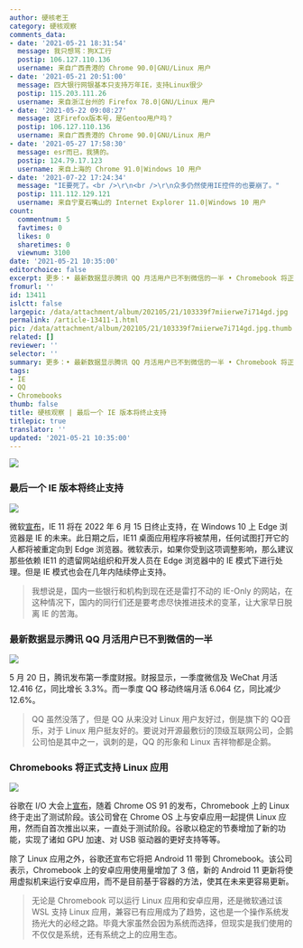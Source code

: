 ```yaml
---
author: 硬核老王
category: 硬核观察
comments_data:
- date: '2021-05-21 18:31:54'
  message: 我只想骂：狗X工行
  postip: 106.127.110.136
  username: 来自广西贵港的 Chrome 90.0|GNU/Linux 用户
- date: '2021-05-21 20:51:00'
  message: 四大银行网银基本只支持万年IE，支持Linux很少
  postip: 115.203.111.26
  username: 来自浙江台州的 Firefox 78.0|GNU/Linux 用户
- date: '2021-05-22 09:08:27'
  message: 这Firefox版本号，是Gentoo用户吗？
  postip: 106.127.110.136
  username: 来自广西贵港的 Chrome 90.0|GNU/Linux 用户
- date: '2021-05-27 17:58:30'
  message: esr而已，我猜的。
  postip: 124.79.17.123
  username: 来自上海的 Chrome 91.0|Windows 10 用户
- date: '2021-07-22 17:24:34'
  message: "IE要死了。<br />\r\n<br />\r\n众多仍然使用IE控件的也要崩了。"
  postip: 111.112.129.121
  username: 来自宁夏石嘴山的 Internet Explorer 11.0|Windows 10 用户
count:
  commentnum: 5
  favtimes: 0
  likes: 0
  sharetimes: 0
  viewnum: 3100
date: '2021-05-21 10:35:00'
editorchoice: false
excerpt: 更多：• 最新数据显示腾讯 QQ 月活用户已不到微信的一半 • Chromebook 将正式支持 Linux 应用
fromurl: ''
id: 13411
islctt: false
largepic: /data/attachment/album/202105/21/103339f7miierwe7i714gd.jpg
permalink: /article-13411-1.html
pic: /data/attachment/album/202105/21/103339f7miierwe7i714gd.jpg.thumb.jpg
related: []
reviewer: ''
selector: ''
summary: 更多：• 最新数据显示腾讯 QQ 月活用户已不到微信的一半 • Chromebook 将正式支持 Linux 应用
tags:
- IE
- QQ
- Chromebooks
thumb: false
title: 硬核观察 | 最后一个 IE 版本将终止支持
titlepic: true
translator: ''
updated: '2021-05-21 10:35:00'
---
```


![](/data/attachment/album/202105/21/103339f7miierwe7i714gd.jpg)


### 最后一个 IE 版本将终止支持


![](/data/attachment/album/202105/21/103352jc1rrfqx9cpzpi9c.jpg)


微软[宣布](https://blogs.windows.com/windowsexperience/2021/05/19/the-future-of-internet-explorer-on-windows-10-is-in-microsoft-edge/)，IE 11 将在 2022 年 6 月 15 日终止支持，在 Windows 10 上 Edge 浏览器是 IE 的未来。此日期之后，IE11 桌面应用程序将被禁用，任何试图打开它的人都将被重定向到 Edge 浏览器。微软表示，如果你受到这项调整影响，那么建议那些依赖 IE11 的遗留网站组织和开发人员在 Edge 浏览器中的 IE 模式下进行处理。但是 IE 模式也会在几年内陆续停止支持。



> 
> 我想说是，国内一些银行和机构到现在还是雷打不动的 IE-Only 的网站，在这种情况下，国内的同行们还是要考虑尽快推进技术的变革，让大家早日脱离 IE 的苦海。 
> 
> 
> 


### 最新数据显示腾讯 QQ 月活用户已不到微信的一半


![](/data/attachment/album/202105/21/103410fsb1bpwxbrblbbwg.jpg)


5 月 20 日，腾讯发布第一季度财报。财报显示，一季度微信及 WeChat 月活 12.416 亿，同比增长 3.3%。而一季度 QQ 移动终端月活 6.064 亿，同比减少 12.6%。



> 
> QQ 虽然没落了，但是 QQ 从来没对 Linux 用户友好过，倒是旗下的 QQ音乐，对于 Linux 用户挺友好的。要说对开源最敷衍的顶级互联网公司，企鹅公司怕是其中之一，讽刺的是，QQ 的形象和 Linux 吉祥物都是企鹅。
> 
> 
> 


### Chromebooks 将正式支持 Linux 应用


![](/data/attachment/album/202105/21/103427v4k44srk4dslbqsz.jpg)


谷歌在 I/O 大会上[宣布](https://www.androidcentral.com/linux-chromebooks-finally-coming-out-beta-chrome-os-91)，随着 Chrome OS 91 的发布，Chromebook 上的 Linux 终于走出了测试阶段。该公司曾在 Chrome OS 上与安卓应用一起提供 Linux 应用，然而自首次推出以来，一直处于测试阶段。谷歌以稳定的节奏增加了新的功能，实现了诸如 GPU 加速、对 USB 驱动器的更好支持等等。


除了 Linux 应用之外，谷歌还宣布它将把 Android 11 带到 Chromebook。该公司表示，Chromebook 上的安卓应用使用量增加了 3 倍，新的 Android 11 更新将使用虚拟机来运行安卓应用，而不是目前基于容器的方法，使其在未来更容易更新。



> 
> 无论是 Chromebook 可以运行 Linux 应用和安卓应用，还是微软通过该 WSL 支持 Linux 应用，兼容已有应用成为了趋势，这也是一个操作系统发扬光大的必经之路。毕竟大家虽然会因为系统而选择，但现实是我们使用的不仅仅是系统，还有系统之上的应用生态。
> 
> 
>